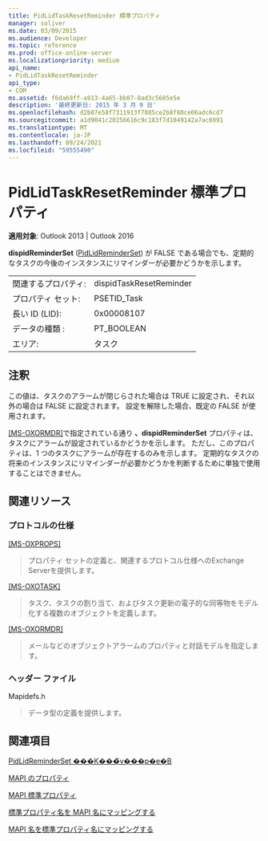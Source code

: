 ```yaml
---
title: PidLidTaskResetReminder 標準プロパティ
manager: soliver
ms.date: 03/09/2015
ms.audience: Developer
ms.topic: reference
ms.prod: office-online-server
ms.localizationpriority: medium
api_name:
- PidLidTaskResetReminder
api_type:
- COM
ms.assetid: f6da69ff-a913-4a65-bb07-8ad3c5685e5e
description: '最終更新日: 2015 年 3 月 9 日'
ms.openlocfilehash: d2b07e58f7311913f7885ce2b8f80ce06adc6cd7
ms.sourcegitcommit: a1d9041c20256616c9c183f7d1049142a7ac6991
ms.translationtype: MT
ms.contentlocale: ja-JP
ms.lasthandoff: 09/24/2021
ms.locfileid: "59555490"
---
```

# <a name="pidlidtaskresetreminder-canonical-property"></a>PidLidTaskResetReminder 標準プロパティ

  
  
**適用対象**: Outlook 2013 | Outlook 2016 
  
**dispidReminderSet** ([PidLidReminderSet](pidlidreminderset-canonical-property.md)) が FALSE である場合でも、定期的なタスクの今後のインスタンスにリマインダーが必要かどうかを示します。
  
|||
|:-----|:-----|
|関連するプロパティ:  <br/> |dispidTaskResetReminder  <br/> |
|プロパティ セット:  <br/> |PSETID_Task  <br/> |
|長い ID (LID):  <br/> |0x00008107  <br/> |
|データの種類 :   <br/> |PT_BOOLEAN  <br/> |
|エリア:  <br/> |タスク  <br/> |
   
## <a name="remarks"></a>注釈

この値は、タスクのアラームが閉じらされた場合は TRUE に設定され、それ以外の場合は FALSE に設定されます。 設定を解除した場合、既定の FALSE が使用されます。
  
[[MS-OXORMDR]](https://msdn.microsoft.com/library/5454ebcc-e5d1-4da8-a598-d393b101caab%28Office.15%29.aspx)で指定されている通り **、dispidReminderSet** プロパティは、タスクにアラームが設定されているかどうかを示します。 ただし、このプロパティは、1 つのタスクにアラームが存在するのみを示します。 定期的なタスクの将来のインスタンスにリマインダーが必要かどうかを判断するために単独で使用することはできません。 
  
## <a name="related-resources"></a>関連リソース

### <a name="protocol-specifications"></a>プロトコルの仕様

[[MS-OXPROPS]](https://msdn.microsoft.com/library/f6ab1613-aefe-447d-a49c-18217230b148%28Office.15%29.aspx)
  
> プロパティ セットの定義と、関連するプロトコル仕様へのExchange Serverを提供します。
    
[[MS-OXOTASK]](https://msdn.microsoft.com/library/55600ec0-6195-4730-8436-59c7931ef27e%28Office.15%29.aspx)
  
> タスク、タスクの割り当て、およびタスク更新の電子的な同等物をモデル化する複数のオブジェクトを定義します。
    
[[MS-OXORMDR]](https://msdn.microsoft.com/library/5454ebcc-e5d1-4da8-a598-d393b101caab%28Office.15%29.aspx)
  
> メールなどのオブジェクトアラームのプロパティと対話モデルを指定します。
    
### <a name="header-files"></a>ヘッダー ファイル

Mapidefs.h
  
> データ型の定義を提供します。
    
## <a name="see-also"></a>関連項目



[PidLidReminderSet ���K���̃v���p�e�B](pidlidreminderset-canonical-property.md)


[MAPI のプロパティ](mapi-properties.md)
  
[MAPI 標準プロパティ](mapi-canonical-properties.md)
  
[標準プロパティ名を MAPI 名にマッピングする](mapping-canonical-property-names-to-mapi-names.md)
  
[MAPI 名を標準プロパティ名にマッピングする](mapping-mapi-names-to-canonical-property-names.md)

